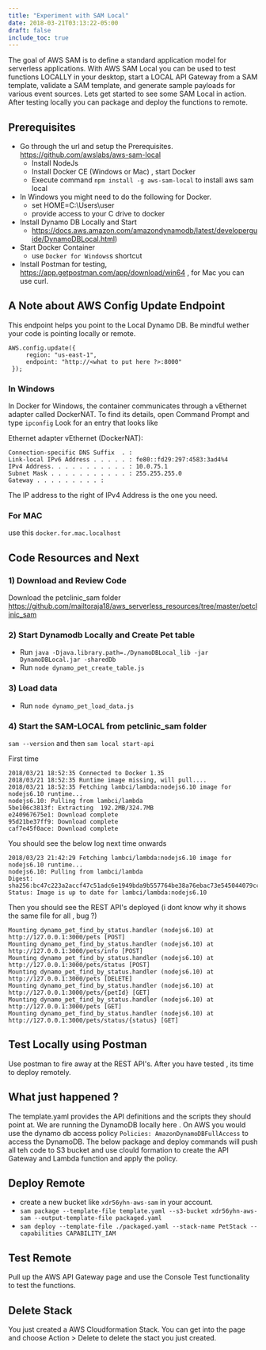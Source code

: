 ```yaml
---
title: "Experiment with SAM Local"
date: 2018-03-21T03:13:22-05:00
draft: false
include_toc: true
---
```

<!-- more -->

The goal of AWS SAM is to define a standard application model for serverless applications. With AWS SAM Local you can be used to test functions LOCALLY in your desktop, start a LOCAL API Gateway from a SAM template, validate a SAM template, and generate sample payloads for various event sources. Lets get started to see some SAM Local in action. After testing locally you can package and deploy the functions to remote.

## Prerequisites
* Go through the url and setup the Prerequisites. https://github.com/awslabs/aws-sam-local
	* Install NodeJs
	* Install Docker CE (Windows or Mac) , start Docker
	* Execute command `npm install -g aws-sam-local` to install aws sam local
* In Windows you might need to do the following for Docker.
	* set HOME=C:\Users\user
	* provide access to your C drive to docker
* Install Dynamo DB Locally and Start 
	* https://docs.aws.amazon.com/amazondynamodb/latest/developerguide/DynamoDBLocal.html)
* Start Docker Container
	* use `Docker for Windows`s shortcut
* Install Postman for testing, https://app.getpostman.com/app/download/win64 , for Mac you can use curl.


## A Note about AWS Config Update Endpoint
This endpoint helps you point to the Local Dynamo DB. Be mindful wether your code is pointing locally or remote.
 ```
 AWS.config.update({
      region: "us-east-1",
      endpoint: "http://<what to put here ?>:8000"
  }); 
 ```

### In Windows   
In Docker for Windows, the container communicates through a vEthernet adapter called DockerNAT. To find its details, open Command Prompt and type ``ipconfig``
Look for an entry that looks like

Ethernet adapter vEthernet (DockerNAT):
```   
Connection-specific DNS Suffix  . :
Link-local IPv6 Address . . . . . : fe80::fd29:297:4583:3ad4%4
IPv4 Address. . . . . . . . . . . : 10.0.75.1
Subnet Mask . . . . . . . . . . . : 255.255.255.0
Gateway . . . . . . . . . :
```   
The IP address to the right of IPv4 Address is the one you need.

### For MAC
use this ```docker.for.mac.localhost```

## Code Resources and Next
###  1) Download and Review Code
Download the petclinic_sam folder https://github.com/mailtoraja18/aws_serverless_resources/tree/master/petclinic_sam

### 2) Start Dynamodb Locally and Create Pet table
* Run `java -Djava.library.path=./DynamoDBLocal_lib -jar DynamoDBLocal.jar -sharedDb`
* Run `node dynamo_pet_create_table.js`

### 3) Load data
* Run `node dynamo_pet_load_data.js`

### 4) Start the SAM-LOCAL from petclinic_sam folder
`sam --version` and then `sam local start-api`

First time
```
2018/03/21 18:52:35 Connected to Docker 1.35
2018/03/21 18:52:35 Runtime image missing, will pull....
2018/03/21 18:52:35 Fetching lambci/lambda:nodejs6.10 image for nodejs6.10 runtime...
nodejs6.10: Pulling from lambci/lambda
5be106c3813f: Extracting  192.2MB/324.7MB
e240967675e1: Download complete
95d21be37ff9: Download complete
caf7e45f0ace: Download complete
```
You should see the below log next time onwards
```
2018/03/23 21:42:29 Fetching lambci/lambda:nodejs6.10 image for nodejs6.10 runtime...
nodejs6.10: Pulling from lambci/lambda
Digest: sha256:bc47c223a2accf47c51adc6e1949bda9b557764be38a76ebac73e545044079cc
Status: Image is up to date for lambci/lambda:nodejs6.10
```
Then you should see the REST API's deployed (i dont know why it shows the same file for all , bug ?)

```
Mounting dynamo_pet_find_by_status.handler (nodejs6.10) at http://127.0.0.1:3000/pets [POST]
Mounting dynamo_pet_find_by_status.handler (nodejs6.10) at http://127.0.0.1:3000/pets/info [POST]
Mounting dynamo_pet_find_by_status.handler (nodejs6.10) at http://127.0.0.1:3000/pets/status [POST]
Mounting dynamo_pet_find_by_status.handler (nodejs6.10) at http://127.0.0.1:3000/pets [DELETE]
Mounting dynamo_pet_find_by_status.handler (nodejs6.10) at http://127.0.0.1:3000/pets/{petId} [GET]
Mounting dynamo_pet_find_by_status.handler (nodejs6.10) at http://127.0.0.1:3000/pets [GET]
Mounting dynamo_pet_find_by_status.handler (nodejs6.10) at http://127.0.0.1:3000/pets/status/{status} [GET]
```

## Test Locally using Postman
Use postman to fire away at the REST API's. After you have tested , its time to deploy remotely.

## What just happened ?
The template.yaml provides the API definitions and the scripts they should point at. We are running the DynamoDB locally here . On AWS you would use 
the dynamo db access policy `Policies: AmazonDynamoDBFullAccess` to access the DynamoDB. The below package and deploy commands will push all teh code to S3 bucket and use clould formation to create 
the API Gateway and Lambda function and apply the policy.

## Deploy Remote
* create a new bucket like `xdr56yhn-aws-sam` in your account.
* `sam package --template-file template.yaml --s3-bucket xdr56yhn-aws-sam --output-template-file packaged.yaml`
* `sam deploy --template-file ./packaged.yaml --stack-name PetStack --capabilities CAPABILITY_IAM`

## Test Remote
Pull up the AWS API Gateway page and use the Console Test functionality to test the functions.

## Delete Stack
You just created a AWS Cloudformation Stack. You can get into the page and choose Action > Delete to delete the stact you just created.


